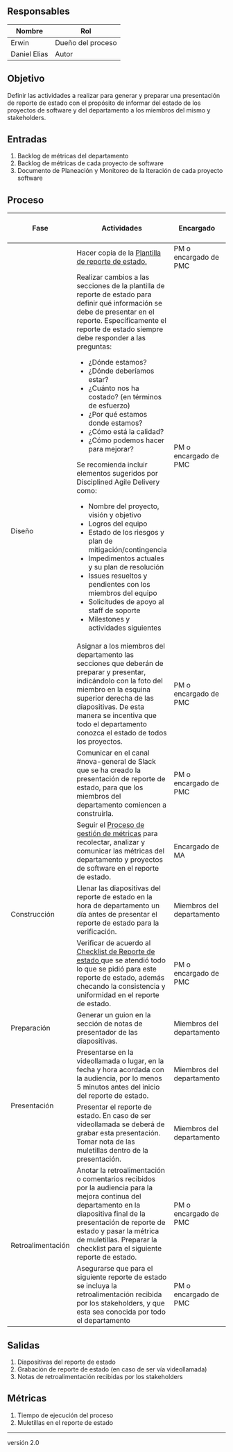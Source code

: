 ## Responsables

| Nombre  | Rol   |
|---------|-------|
|    Erwin     | Dueño del proceso |
|    Daniel Elias     | Autor |

## Objetivo
Definir las actividades a realizar para generar y preparar una presentación de reporte de estado con el propósito de informar del estado de los proyectos de software y del departamento a los miembros del mismo y stakeholders.


## Entradas
1. Backlog de métricas del departamento
2. Backlog de métricas de cada proyecto de software
3. Documento de Planeación y Monitoreo de la Iteración de cada proyecto software

## Proceso

<table>
  <thead>
    <tr>
      <th>Fase</th>
      <th>Actividades</th>
      <th>Encargado</th>
      <th>Áreas del CMMI</th>
    </tr>
  </thead>
  <tbody>
    <tr>
      <td rowspan="4">Diseño</td>
      <td> Hacer copia de la <a href="https://drive.google.com/drive/u/0/folders/1XZxtdq3RoWhYY6TDnYhSzn36lIpbwFja">Plantilla de reporte de estado.</a> </td>
      <td>PM o encargado de PMC</td>
      <td>PMC</td>
    </tr>
     <tr>
      <td> Realizar cambios a las secciones de la plantilla de reporte de estado para definir qué información se debe de presentar en el reporte. Específicamente el reporte de estado siempre debe responder a las preguntas: 
      <ul>
          <li>¿Dónde estamos?</li>
          <li>¿Dónde deberíamos estar?</li>
          <li>¿Cuánto nos ha costado? (en términos de esfuerzo)</li>
          <li>¿Por qué estamos donde estamos?</li>
          <li>¿Cómo está la calidad?</li>
          <li>¿Cómo podemos hacer para mejorar?</li>
      </ul> 
      Se recomienda incluir elementos sugeridos por Disciplined Agile Delivery como:
       <ul>
          <li>Nombre del proyecto, visión y objetivo</li>
          <li>Logros del equipo</li>
          <li>Estado de los riesgos y plan de mitigación/contingencia</li>
          <li>Impedimentos actuales y su plan de resolución</li>
          <li>Issues resueltos y pendientes con los miembros del equipo</li>
          <li>Solicitudes de apoyo al staff de soporte</li>
          <li>Milestones y actividades siguientes</li>
      </ul> 
      </td>
      <td>PM o encargado de PMC</td>
      <td>PMC</td>
    </tr>
    <tr>
      <td> Asignar a los miembros del departamento las secciones que deberán de preparar y presentar, indicándolo con la foto del miembro en la esquina superior derecha de las diapositivas. De esta manera se incentiva que todo el departamento conozca el estado de todos los proyectos.</td>
      <td> PM o encargado de PMC </td>
      <td> PMC </td>
    </tr>
     <tr>
      <td> Comunicar en el canal #nova-general de Slack que se ha creado la presentación de reporte de estado, para que los miembros del departamento comiencen a construirla. </td>
      <td>PM o encargado de PMC</td>
      <td>PMC</td>
    </tr>
    <tr>
      <td rowspan="3">Construcción</td>
      <td> Seguir el <a href="https://github.com/novaDepto/Nova/wiki/Proceso-de-gesti%C3%B3n-de-m%C3%A9tricas">Proceso de gestión de métricas</a> para recolectar, analizar y comunicar las métricas del departamento y proyectos de software en el reporte de estado.</td>
      <td>Encargado de MA</td>
      <td>MA</td>
    </tr>
    <tr>
      <td> Llenar las diapositivas del reporte de estado en la hora de departamento un día antes de presentar el reporte de estado para la verificación. </td>
      <td> Miembros del departamento </td>
      <td> PMC </td>
    </tr>
    <tr>
      <td> Verificar de acuerdo al <a href="https://docs.google.com/spreadsheets/d/1E914gmTpM-FNIqZrPJ8iComj9LvtQ2iDEim_icIlDhw/edit#gid=556559079"> Checklist de Reporte de estado </a> </strong> que se atendió todo lo que se pidió para este reporte de estado, además checando la consistencia y uniformidad en el reporte de estado. </td>
      <td> PM o encargado de PMC </td>
      <td> PMC </td>
    </tr>
    <tr>
      <td>Preparación</td>
      <td> Generar un guion en la sección de notas de presentador de las diapositivas. </td>
      <td> Miembros del departamento</td>
      <td> PMC</td>
    </tr>
    <tr>
      <td rowspan="2">Presentación </td>
      <td> Presentarse en la videollamada o lugar, en la fecha y hora acordada con la audiencia, por lo menos 5 minutos antes del inicio del reporte de estado. </td>
      <td> Miembros del departamento </td>
      <td> PMC </td>
       <tr>
      <td> Presentar el reporte de estado. En caso de ser videollamada se deberá de grabar esta presentación. Tomar nota de las muletillas dentro de la presentación. </td>
      <td> Miembros del departamento </td>
      <td> PMC </td>
    </tr>
    </tr>
    <tr>
      <td rowspan="2">Retroalimentación</td>
      <td> Anotar la retroalimentación o comentarios recibidos por la audiencia para la mejora continua del departamento en la diapositiva final de la presentación de reporte de estado y pasar la métrica de muletillas. Preparar la checklist para el siguiente reporte de estado. </td>
      <td> PM o encargado de PMC </td>
      <td> PMC</td>
    </tr>
    <tr>
      <td> Asegurarse que para el siguiente reporte de estado se incluya la retroalimentación recibida por los stakeholders, y que esta sea conocida por todo el departamento </td>
      <td> PM o encargado de PMC  </td>
      <td> PMC </td>
    </tr>
  </tbody>
</table>

## Salidas
1. Diapositivas del reporte de estado
2. Grabación de reporte de estado (en caso de ser vía videollamada)
3. Notas de retroalimentación recibidas por los stakeholders

## Métricas
1. Tiempo de ejecución del proceso
2. Muletillas en el reporte de estado

***
versión 2.0